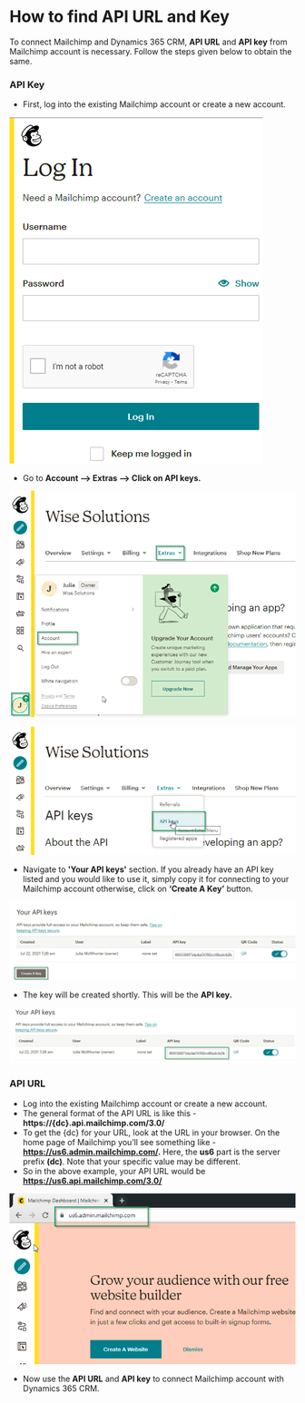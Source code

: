 # How to find API URL and Key

To connect Mailchimp and Dynamics 365 CRM, **API URL** and **API key** from Mailchimp account is necessary. Follow the steps given below to obtain the same.

### API Key

* First, log into the existing Mailchimp account or create a new account.

![](<../../.gitbook/assets/1 (147).png>)

* Go to **Account --> Extras --> Click on API keys.**

![](<../../.gitbook/assets/2 (48).png>)

![](<../../.gitbook/assets/3 (25).png>)

* Navigate to **'Your API keys'** section. If you already have an API key listed and you would like to use it, simply copy it for connecting to your Mailchimp account otherwise, click on **‘Create A Key’** button.

![](<../../.gitbook/assets/4 (25).png>)

* The key will be created shortly. This will be the **API key.**

![](<../../.gitbook/assets/5 (6).png>)

### **API URL**

* Log into the existing Mailchimp account or create a new account.
* The general format of the API URL is like this - **https://{dc}.api.mailchimp.com/3.0/**&#x20;
* To get the {dc} for your URL, look at the URL in your browser. On the home page of Mailchimp you’ll see something like - **https://us6.admin.mailchimp.com/.** Here, the **us6** part is the server prefix **(dc)**. Note that your specific value may be different.&#x20;
* So in the above example, your API URL would be **https://us6.api.mailchimp.com/3.0/**

![](<../../.gitbook/assets/6 (2).png>)

* Now use the **API URL** and **API key** to connect Mailchimp account with Dynamics 365 CRM.

